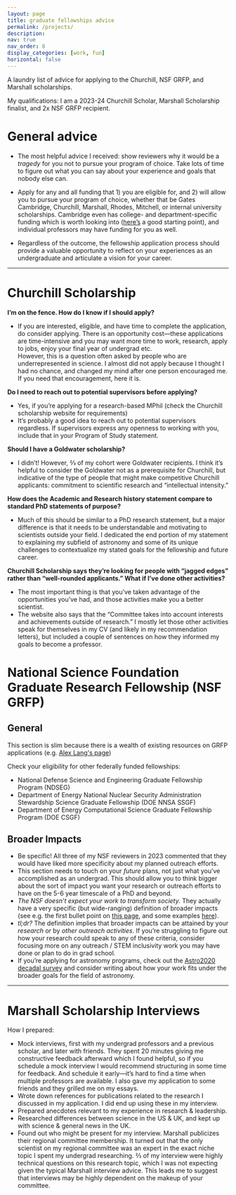 ```yaml
---
layout: page
title: graduate fellowships advice
permalink: /projects/
description:
nav: true
nav_order: 8
display_categories: [work, fun]
horizontal: false
---
```


A laundry list of advice for applying to the Churchill, NSF GRFP, and Marshall scholarships.

My qualifications: I am a 2023-24 Churchill Scholar, Marshall Scholarship finalist, and 2x NSF GRFP recipient. 
<!--- I went through two rounds of astronomy and physics graduate applications, and was accepted to 7/10 PhD programs my second time applying, including Harvard astronomy and MIT physics.  --->

# General advice

- The most helpful advice I received: show reviewers why it would be a *tragedy* for you not to pursue your program of choice. Take lots of time to figure out what you can say about your experience and goals that nobody else can.

- Apply for any and all funding that  1) you are eligible for, and 2) will allow you to pursue your program of choice,
whether that be Gates Cambridge, Churchill, Marshall, Rhodes, Mitchell, or internal university scholarships. 
Cambridge even has college- and department-specific funding which is worth looking into ([here’s](https://www.student-funding.cam.ac.uk/) a good starting point), and individual professors may have funding for you as well.
<!--- It goes without saying that these fellowships are highly competitive and 
Receiving a rejection from any one program says little about your competitiveness as an applicant.--->

- Regardless of the outcome, the fellowship application process should provide a valuable opportunity to reflect on your experiences as an undergraduate and articulate a vision for your career.

---
# Churchill Scholarship

**I’m on the fence. How do I know if I should apply?**  
- If you are interested, eligible, and have time to complete the application, do consider applying. 
There is an opportunity cost—these applications are time-intensive and you may want more time to work, research, apply to jobs, enjoy your final year of undergrad etc.  
However, this is a question often asked by people who are underrepresented in science. 
I almost did not apply because I thought I had no chance, and changed my mind after one person encouraged me. 
If you need that encouragement, here it is.

**Do I need to reach out to potential supervisors before applying?**  
- Yes, if you’re applying for a research-based MPhil (check the Churchill scholarship website for requirements)
- It’s probably a good idea to reach out to potential supervisors regardless.
If supervisors express any openness to working with you, include that in your Program of Study statement.

**Should I have a Goldwater scholarship?**  
- I didn’t! However, ⅔ of my cohort were Goldwater recipients. I think it’s helpful to consider the Goldwater not as a prerequisite for Churchill, but indicative of the type of people that might make competitive Churchill applicants: commitment to scientific research and “intellectual intensity.”

**How does the Academic and Research history statement compare to standard PhD statements of purpose?**  
- Much of this should be similar to a PhD research statement, but a major difference is that it needs to be understandable and motivating to scientists outside your field. I dedicated the end portion of my statement to explaining my subfield of astronomy and some of its unique challenges to contextualize my stated goals for the fellowship and future career.

**Churchill Scholarship says they’re looking for people with “jagged edges” rather than “well-rounded applicants.” What if I’ve done other activities?**  
- The most important thing is that you’ve taken advantage of the opportunities you’ve had, and those activities make you a better scientist.
- The website also says that the “Committee takes into account interests and achievements outside of research.” I mostly let those other activities speak for themselves in my CV (and likely in my recommendation letters), but included a couple of sentences on how they informed my goals to become a professor.



# National Science Foundation Graduate Research Fellowship (NSF GRFP)

## General

This section is slim because there is a wealth of existing resources on GRFP applications (e.g. [Alex Lang's page](https://www.alexhunterlang.com/nsf-fellowship))

Check your eligibility for other federally funded fellowships:  
- National Defense Science and Engineering Graduate Fellowship Program (NDSEG)  
- Department of Energy National Nuclear Security Administration Stewardship Science Graduate Fellowship (DOE NNSA SSGF)  
- Department of Energy Computational Science Graduate Fellowship Program (DOE CSGF)

## Broader Impacts

- Be specific! All three of my NSF reviewers in 2023 commented that they would have liked more specificity about my planned outreach efforts.  
- This section needs to touch on your *future* plans, not just what you’ve accomplished as an undergrad. 
  This should allow you to think bigger about the sort of impact you want your research or outreach efforts to have on the 5-6 year timescale of a PhD and beyond.  
- *The NSF doesn’t expect your work to transform society.*
They actually have a very specific (but wide-ranging) definition of broader impacts (see e.g. the first bullet point on [this page](https://new.nsf.gov/science-matters/nsf-101-five-tips-your-broader-impacts-statement), 
and some examples [here](https://new.nsf.gov/funding/learn/broader-impacts)).
- *tl;dr?* The definition implies that broader impacts can be attained by your *research* or by *other outreach activities*. 
If you’re struggling to figure out how your research could speak to any of these criteria, consider focusing more on any outreach / STEM inclusivity work you may have done or plan to do in grad school. 
- If you’re applying for astronomy programs, check out the [Astro2020 decadal survey](https://science.nasa.gov/astrophysics/resources/decadal-survey/2020-decadal-survey/) 
and consider writing about how your work fits under the broader goals for the field of astronomy.

---

# Marshall Scholarship Interviews

How I prepared:  
- Mock interviews, first with my undergrad professors and a previous scholar, and later with friends. They spent 20 minutes giving me constructive feedback afterward which I found helpful, so if you schedule a mock interview I would recommend structuring in some time for feedback. And schedule it early—it’s hard to find a time when multiple professors are available. I also gave my application to some friends and they grilled me on my essays.  
- Wrote down references for publications related to the research I discussed in my application. I did end up using these in my interview.  
- Prepared anecdotes relevant to my experience in research & leadership.  
- Researched differences between science in the US & UK, and kept up with science & general news in the UK.  
- Found out who might be present for my interview. Marshall publicizes their regional committee membership. It turned out that the only scientist on my regional committee was an expert in the exact niche topic I spent my undergrad researching. ⅔ of my interview were highly technical questions on this research topic, which I was not expecting given the typical Marshall interview advice. This leads me to suggest that interviews may be highly dependent on the makeup of your committee.
